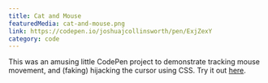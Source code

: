 ```yaml
---
title: Cat and Mouse
featuredMedia: cat-and-mouse.png
link: https://codepen.io/joshuajcollinsworth/pen/ExjZexY
category: code
---
```


This was an amusing little CodePen project to demonstrate tracking mouse movement, and (faking) hijacking the cursor using CSS. Try it out [here](https://codepen.io/joshuajcollinsworth/pen/ExjZexY/).

